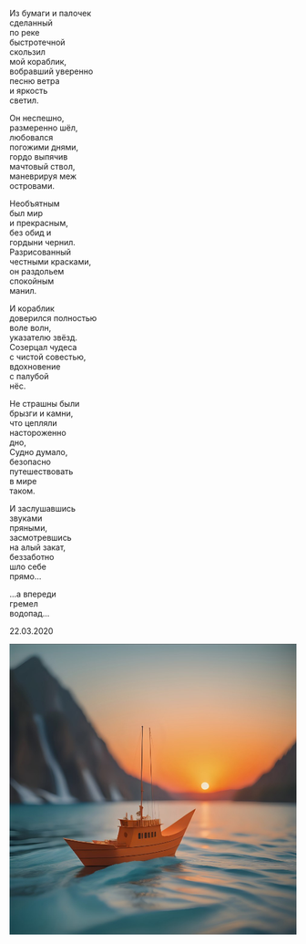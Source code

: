 Из бумаги и палочек  
сделанный    
по реке    
быстротечной   
скользил  
мой кораблик,  
вобравший уверенно  
песню ветра  
и яркость  
светил.  
  
Он неспешно,  
размеренно шёл,  
любовался  
погожими днями,  
гордо выпячив  
мачтовый ствол,  
маневрируя меж   
островами.  
  
Необъятным  
был мир  
и прекрасным,  
без обид и  
гордыни чернил.  
Разрисованный  
честными красками,  
он раздольем  
спокойным   
манил.  
  
И кораблик  
доверился полностью  
воле волн,   
указателю звёзд.  
Созерцал чудеса  
с чистой совестью,  
вдохновение  
с палубой   
нёс.  
  
Не страшны были  
брызги и камни,  
что цепляли   
настороженно   
дно,  
Судно думало,  
безопасно  
путешествовать  
в мире  
таком.  
  
И заслушавшись  
звуками  
пряными,  
засмотревшись  
на алый закат,  
беззаботно  
шло себе  
прямо...  
  
...а впереди  
гремел  
водопад...  
  
  
22.03.2020  

![](img/img.jpg)